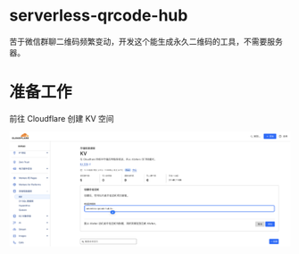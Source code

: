 # serverless-qrcode-hub
苦于微信群聊二维码频繁变动，开发这个能生成永久二维码的工具，不需要服务器。

# 准备工作

前往 Cloudflare 创建 KV 空间

![创建 KV 空间](./images/create-kv-space.png)